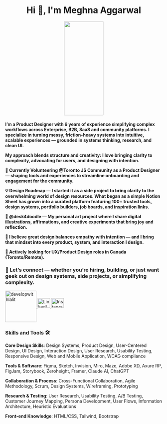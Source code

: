 <h1 align="center">Hi 👋, I'm Meghna Aggarwal</h1>
<p align="center">
<img src="./assets/hero.gif" width="50%" height="300px" />
</p>

<h4>

I’m a Product Designer with 6 years of experience simplifying complex workflows across Enterprise, B2B, SaaS and community platforms. I specialize in turning messy, friction-heavy systems into intuitive, scalable experiences — grounded in systems thinking, research, and clean UI. 

My approach blends structure and creativity: I love bringing clarity to complexity, advocating for users, and designing with intention.

🎯 Currently Volunteering @Toronto JS Community as a Product Designer — shaping tools and experiences to streamline onboarding and engagement for the community.

💡 Design Roadmap — I started it as a side project to bring clarity to the overwhelming world of design resources. What began as a simple Notion Sheet has grown into a curated platform featuring 100+ trusted tools, design systems, portfolio builders, job boards, and inspiration links.

🎨 @desk4doodle — My personal art project where I share digital illustrations, affirmations, and creative experiments that bring joy and reflection. 

🌱 I believe great design balances empathy with intention — and I bring that mindset into every product, system, and interaction I design.

👀 Actively looking for UX/Product Design roles in Canada (Toronto/Remote).




</h4>

<h3> 👋 Let’s connect — whether you’re hiring, building, or just want geek out on design systems, side projects, or simplifying complexity. </h3>
<a href="https://www.linkedin.com/in/meghna-836642128/" target="_blank">
<img align="center" src="https://img.shields.io/badge/Linkedin-%23323330.svg?style=for-the-badge&logo=linkedin" alt="developwithlalit"  width="100" />
</a>

<a href="https://www.linkedin.com/in/meghna-836642128" target="_blank">
<img src="https://raw.githubusercontent.com/rahuldkjain/github-profile-readme-generator/master/src/images/icons/Social/linked-in-alt.svg" alt="LinkedIn" height="30" width="40" />
</a>

<a href="https://instagram.com/desk4doodle" target="_blank">
<img src="https://raw.githubusercontent.com/rahuldkjain/github-profile-readme-generator/master/src/images/icons/Social/instagram.svg" alt="Instagram" height="30" width="40" />
</a>

<h3 align="left"> Skills and Tools 🛠️ </h3>

**Core Design Skills**: Design Systems, Product Design, User-Centered Design, UI Design, Interaction Design, User Research, Usability Testing, Responsive Design, Web and Mobile Application, WCAG compliance

**Tools & Software**: Figma, Sketch, Invision, Miro, Maze, Adobe XD, Axure RP, FigJam, Storybook, Zeroheight, Framer, Claude AI, ChatGPT

**Collaboration & Process**: Cross-Functional Collaboration, Agile Methodology, Scrum, Design Systems, Wireframing, Prototyping

**Research & Testing**:  User Research, Usability Testing, A/B Testing, Customer Journey Mapping, Persona Development, User Flows, Information Architecture, Heuristic Evaluations

**Front-end Knowledge**: HTML/CSS, Tailwind, Bootstrap



